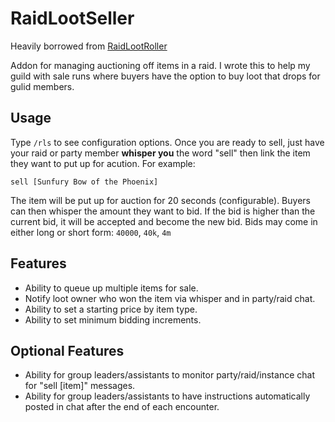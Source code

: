 # <RLS> RaidLootSeller

Heavily borrowed from [RaidLootRoller](https://www.curseforge.com/wow/addons/raidlootroller)

Addon for managing auctioning off items in a raid. I wrote this to help my guild with sale runs where buyers have the option to buy loot that drops for gulid members.

## Usage
Type `/rls` to see configuration options. Once you are ready to sell, just have your raid or party member **whisper you** the word "sell" then link the item they want to put up for acution. For example:

    sell [Sunfury Bow of the Phoenix]

The item will be put up for auction for 20 seconds (configurable).
Buyers can then whisper the amount they want to bid. If the bid is higher than the current bid, it will be accepted and become the new bid. Bids may come in either long or short form: `40000`, `40k`, `4m`

## Features
- Ability to queue up multiple items for sale.
- Notify loot owner who won the item via whisper and in party/raid chat.
- Ability to set a starting price by item type.
- Ability to set minimum bidding increments.

## Optional Features
- Ability for group leaders/assistants to monitor party/raid/instance chat for "sell [item]" messages.
- Ability for group leaders/assistants to have instructions automatically posted in chat after the end of each encounter.